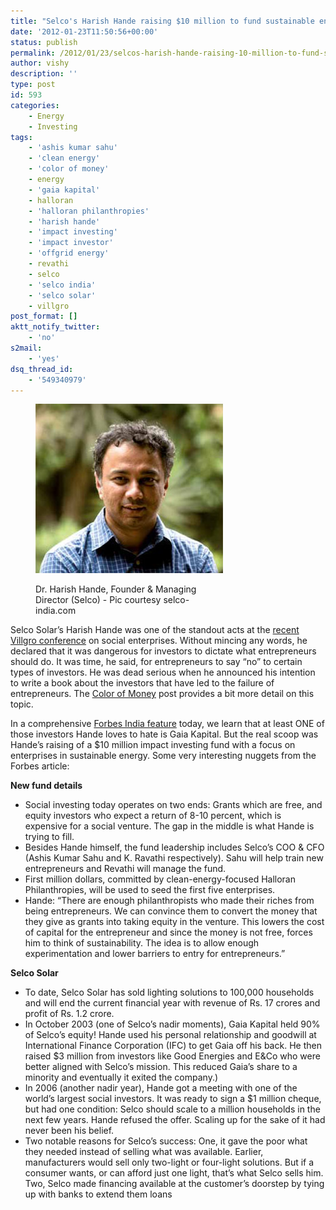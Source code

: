 ```yaml
---
title: "Selco's Harish Hande raising $10 million to fund sustainable energy enterprises"
date: '2012-01-23T11:50:56+00:00'
status: publish
permalink: /2012/01/23/selcos-harish-hande-raising-10-million-to-fund-sustainable-energy-enterprises
author: vishy
description: ''
type: post
id: 593
categories:
    - Energy
    - Investing
tags:
    - 'ashis kumar sahu'
    - 'clean energy'
    - 'color of money'
    - energy
    - 'gaia kapital'
    - halloran
    - 'halloran philanthropies'
    - 'harish hande'
    - 'impact investing'
    - 'impact investor'
    - 'offgrid energy'
    - revathi
    - selco
    - 'selco india'
    - 'selco solar'
    - villgro
post_format: []
aktt_notify_twitter:
    - 'no'
s2mail:
    - 'yes'
dsq_thread_id:
    - '549340979'
---
```

<figure aria-describedby="caption-attachment-594" class="wp-caption alignleft" id="attachment_594" style="width: 300px">

[![](../../../../uploads/2012/01/harish-hande2.jpg "harish-hande2")](../../../../uploads/2012/01/harish-hande2.jpg)<figcaption class="wp-caption-text" id="caption-attachment-594">Dr. Harish Hande, Founder &amp; Managing Director (Selco) - Pic courtesy selco-india.com</figcaption></figure>

Selco Solar’s Harish Hande was one of the standout acts at the [recent Villgro conference](http://www.nextbillion.net/blogpost.aspx?blogid=2607) on social enterprises. Without mincing any words, he declared that it was dangerous for investors to dictate what entrepreneurs should do. It was time, he said, for entrepreneurs to say “no”  to certain types of investors. He was dead serious when he announced his intention to write a book about the investors that have led to the failure of entrepreneurs. The [Color of Money](http://www.techsangam.com/2011/12/16/color-of-money/) post provides a bit more detail on this topic.

In a comprehensive [Forbes India feature](http://forbesindia.com/article/work-in-progress/selcos-harish-hande-wants-to-spread-the-light/32048/0) today, we learn that at least ONE of those investors Hande loves to hate is Gaia Kapital. But the real scoop was Hande’s raising of a $10 million impact investing fund with a focus on enterprises in sustainable energy. Some very interesting nuggets from the Forbes article:

**New fund details**

- Social investing today operates on two ends: Grants which are free, and equity investors who expect a return of 8-10 percent, which is expensive for a social venture. The gap in the middle is what Hande is trying to fill.
- Besides Hande himself, the fund leadership includes Selco’s COO &amp; CFO (Ashis Kumar Sahu and K. Ravathi respectively). Sahu will help train new entrepreneurs and Revathi will manage the fund.
- First million dollars, committed by clean-energy-focused Halloran Philanthropies, will be used to seed the first five enterprises.
- Hande: “There are enough philanthropists who made their riches from being entrepreneurs. We can convince them to convert the money that they give as grants into taking equity in the venture. This lowers the cost of capital for the entrepreneur and since the money is not free, forces him to think of sustainability. The idea is to allow enough experimentation and lower barriers to entry for entrepreneurs.”

**Selco Solar**

- To date, Selco Solar has sold lighting solutions to 100,000 households and will end the current financial year with revenue of Rs. 17 crores and profit of Rs. 1.2 crore.
- In October 2003 (one of Selco’s nadir moments), Gaia Kapital held 90% of Selco’s equity! Hande used his personal relationship and goodwill at International Finance Corporation (IFC) to get Gaia off his back. He then raised $3 million from investors like Good Energies and E&amp;Co who were better aligned with Selco’s mission. This reduced Gaia’s share to a minority and eventually it exited the company.)
- In 2006 (another nadir year), Hande got a meeting with one of the world’s largest social investors. It was ready to sign a $1 million cheque, but had one condition: Selco should scale to a million households in the next few years. Hande refused the offer. Scaling up for the sake of it had never been his belief.
- Two notable reasons for Selco’s success: One, it gave the poor what they needed instead of selling what was available. Earlier, manufacturers would sell only two-light or four-light solutions. But if a consumer wants, or can afford just one light, that’s what Selco sells him. Two, Selco made financing available at the customer’s doorstep by tying up with banks to extend them loans